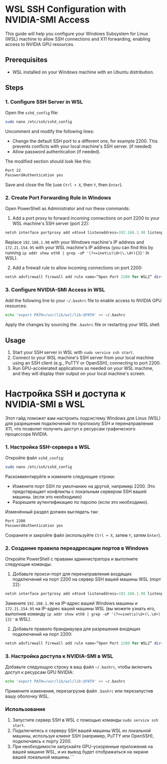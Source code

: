 # WSL SSH Configuration with NVIDIA-SMI Access

This guide will help you configure your Windows Subsystem for Linux (WSL) machine to allow SSH connections and X11 forwarding, enabling access to NVIDIA GPU resources.

## Prerequisites

- WSL installed on your Windows machine with an Ubuntu distribution.

## Steps

### 1. Configure SSH Server in WSL

Open the `sshd_config` file:

```bash
sudo nano /etc/ssh/sshd_config
```

Uncomment and modify the following lines:

- Change the default SSH port to a different one, for example 2200. This prevents conflicts with your local machine's SSH server. (if needed)
- Allow password authentication (if needed).

The modified section should look like this:

```bash
Port 22
PasswordAuthentication yes
```

Save and close the file (use `Ctrl + X`, then `Y`, then `Enter`).

### 2. Create Port Forwarding Rule in Windows

Open PowerShell as Administrator and run these commands:

1. Add a port proxy to forward incoming connections on port 2200 to your WSL machine's SSH server (port 22):

```powershell
netsh interface portproxy add v4tov4 listenaddress=192.168.1.90 listenport=2200 connectaddress=172.21.154.95 connectport=22
```

Replace `192.168.1.90` with your Windows machine's IP address and `172.21.154.95` with your WSL machine's IP address (you can find this by running `ip addr show eth0 | grep -oP '(?<=inet\s)\d+(\.\d+){3}'` in WSL).

2. Add a firewall rule to allow incoming connections on port 2200:

```powershell
netsh advfirewall firewall add rule name=”Open Port 2200 for WSL2” dir=in action=allow protocol=TCP localport=2200
```

### 3. Configure NVIDIA-SMI Access in WSL

Add the following line to your `~/.bashrc` file to enable access to NVIDIA GPU resources:

```bash
echo 'export PATH=/usr/lib/wsl/lib:$PATH' >> ~/.bashrc
```

Apply the changes by sourcing the `.bashrc` file or restarting your WSL shell.

## Usage

1. Start your SSH server in WSL with `sudo service ssh start`.
2. Connect to your WSL machine's SSH server from your local machine using an SSH client (e.g., PuTTY or OpenSSH), connecting to port 2200.
3. Run GPU-accelerated applications as needed on your WSL machine, and they will display their output on your local machine's screen.
 
#

# Настройка SSH и доступа к NVIDIA-SMI в WSL

Этот гайд поможет вам настроить подсистему Windows для Linux (WSL) для разрешения подключений по протоколу SSH и перенаправления X11, что позволит получить доступ к ресурсам графического процессора NVIDIA.

### 1. Настройка SSH-сервера в WSL

Откройте файл `sshd_config`:

```bash
sudo nano /etc/ssh/sshd_config
```

Раскомментируйте и измените следующие строки:

- Измените порт SSH по умолчанию на другой, например 2200. Это предотвращает конфликты с локальным сервером SSH вашей машины. (если это необходимо)
- Разрешите аутентификацию по паролю (если это необходимо).

Изменённый раздел должен выглядеть так:

```bash
Port 2200
PasswordAuthentication yes
```

Сохраните и закройте файл (используйте `Ctrl + X`, затем `Y`, затем `Enter`).

### 2. Создание правила переадресации портов в Windows

Откройте PowerShell с правами администратора и выполните следующие команды:

1. Добавьте прокси-порт для перенаправления входящих подключений на порт 2200 на сервер SSH вашей машины WSL (порт 22):

```powershell
netsh interface portproxy add v4tov4 listenaddress=192.168.1.90 listenport=2200 connectaddress=172.21.154.95 connectport=22
```

Замените `192.168.1.90` на IP-адрес вашей Windows машины и `172.21.154.95` на IP-адрес вашей машины WSL (вы можете узнать его, выполнив команду `ip addr show eth0 | grep -oP '(?<=inet\s)\d+(\.\d+){3}'` в WSL).

2. Добавьте правило брандмауэра для разрешения входящих подключений на порт 2200:

```powershell
netsh advfirewall firewall add rule name=”Open Port 2200 for WSL2” dir=in action=allow protocol=TCP localport=2200
```

### 3. Настройка доступа к NVIDIA-SMI в WSL

Добавьте следующую строку в ваш файл `~/.bashrc`, чтобы включить доступ к ресурсам GPU NVIDIA:

```bash
echo 'export PATH=/usr/lib/wsl/lib:$PATH' >> ~/.bashrc
```

Примените изменения, перезагрузив файл `.bashrc` или перезапустив вашу оболочку WSL.

### Использование

1. Запустите сервер SSH в WSL с помощью команды `sudo service ssh start`.
2. Подключитесь к серверу SSH вашей машины WSL из локальной машины, используя клиент SSH (например, PuTTY или OpenSSH), подключаясь к порту 2200.
3. При необходимости запускайте GPU-ускоренные приложения на вашей машине WSL, и их вывод будет отображаться на экране вашей локальной машины.```